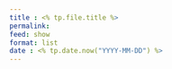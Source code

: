 ```yaml
---
title : <% tp.file.title %>
permalink: 
feed: show
format: list
date : <% tp.date.now("YYYY-MM-DD") %>
---
```



